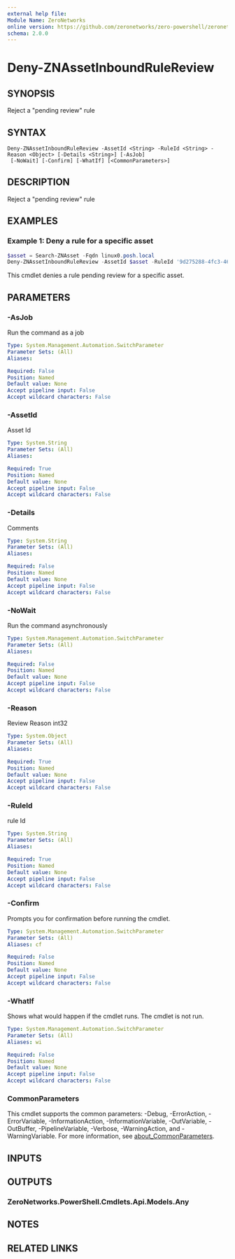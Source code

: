 ```yaml
---
external help file:
Module Name: ZeroNetworks
online version: https://github.com/zeronetworks/zero-powershell/zeronetworks/Deny-ZNAssetInboundRuleReview
schema: 2.0.0
---
```


# Deny-ZNAssetInboundRuleReview

## SYNOPSIS
Reject a "pending review" rule

## SYNTAX

```
Deny-ZNAssetInboundRuleReview -AssetId <String> -RuleId <String> -Reason <Object> [-Details <String>] [-AsJob]
 [-NoWait] [-Confirm] [-WhatIf] [<CommonParameters>]
```

## DESCRIPTION
Reject a "pending review" rule

## EXAMPLES

### Example 1: Deny a rule for a specific asset
```powershell
$asset = Search-ZNAsset -Fqdn linux0.posh.local
Deny-ZNAssetInboundRuleReview -AssetId $asset -RuleId '9d275288-4fc3-46e5-a5a0-ff0626214b87' -Reason 'RedundantRule'
```

This cmdlet denies a rule pending review for a specific asset.

## PARAMETERS

### -AsJob
Run the command as a job

```yaml
Type: System.Management.Automation.SwitchParameter
Parameter Sets: (All)
Aliases:

Required: False
Position: Named
Default value: None
Accept pipeline input: False
Accept wildcard characters: False
```

### -AssetId
Asset Id

```yaml
Type: System.String
Parameter Sets: (All)
Aliases:

Required: True
Position: Named
Default value: None
Accept pipeline input: False
Accept wildcard characters: False
```

### -Details
Comments

```yaml
Type: System.String
Parameter Sets: (All)
Aliases:

Required: False
Position: Named
Default value: None
Accept pipeline input: False
Accept wildcard characters: False
```

### -NoWait
Run the command asynchronously

```yaml
Type: System.Management.Automation.SwitchParameter
Parameter Sets: (All)
Aliases:

Required: False
Position: Named
Default value: None
Accept pipeline input: False
Accept wildcard characters: False
```

### -Reason
Review Reason int32

```yaml
Type: System.Object
Parameter Sets: (All)
Aliases:

Required: True
Position: Named
Default value: None
Accept pipeline input: False
Accept wildcard characters: False
```

### -RuleId
rule Id

```yaml
Type: System.String
Parameter Sets: (All)
Aliases:

Required: True
Position: Named
Default value: None
Accept pipeline input: False
Accept wildcard characters: False
```

### -Confirm
Prompts you for confirmation before running the cmdlet.

```yaml
Type: System.Management.Automation.SwitchParameter
Parameter Sets: (All)
Aliases: cf

Required: False
Position: Named
Default value: None
Accept pipeline input: False
Accept wildcard characters: False
```

### -WhatIf
Shows what would happen if the cmdlet runs.
The cmdlet is not run.

```yaml
Type: System.Management.Automation.SwitchParameter
Parameter Sets: (All)
Aliases: wi

Required: False
Position: Named
Default value: None
Accept pipeline input: False
Accept wildcard characters: False
```

### CommonParameters
This cmdlet supports the common parameters: -Debug, -ErrorAction, -ErrorVariable, -InformationAction, -InformationVariable, -OutVariable, -OutBuffer, -PipelineVariable, -Verbose, -WarningAction, and -WarningVariable. For more information, see [about_CommonParameters](http://go.microsoft.com/fwlink/?LinkID=113216).

## INPUTS

## OUTPUTS

### ZeroNetworks.PowerShell.Cmdlets.Api.Models.Any

## NOTES

## RELATED LINKS

